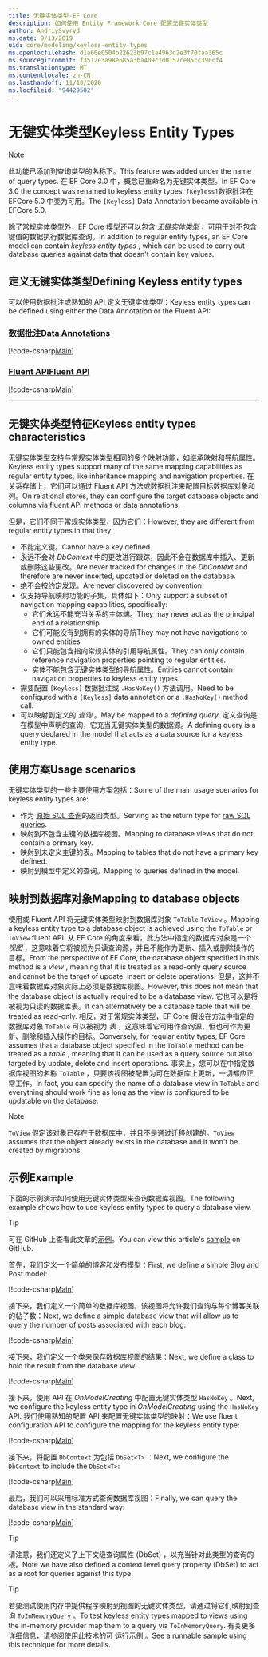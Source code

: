 ```yaml
---
title: 无键实体类型-EF Core
description: 如何使用 Entity Framework Core 配置无键实体类型
author: AndriySvyryd
ms.date: 9/13/2019
uid: core/modeling/keyless-entity-types
ms.openlocfilehash: d1a60e0504b22623b97c1a4963d2e3f70faa365c
ms.sourcegitcommit: f3512e3a98e685a3ba409c1d0157ce85cc390cf4
ms.translationtype: MT
ms.contentlocale: zh-CN
ms.lasthandoff: 11/10/2020
ms.locfileid: "94429502"
---
```

# <a name="keyless-entity-types"></a><span data-ttu-id="dfec9-103">无键实体类型</span><span class="sxs-lookup"><span data-stu-id="dfec9-103">Keyless Entity Types</span></span>

> [!NOTE]
> <span data-ttu-id="dfec9-104">此功能已添加到查询类型的名称下。</span><span class="sxs-lookup"><span data-stu-id="dfec9-104">This feature was added under the name of query types.</span></span> <span data-ttu-id="dfec9-105">在 EF Core 3.0 中，概念已重命名为无键实体类型。</span><span class="sxs-lookup"><span data-stu-id="dfec9-105">In EF Core 3.0 the concept was renamed to keyless entity types.</span></span> <span data-ttu-id="dfec9-106">`[Keyless]`数据批注在 EFCore 5.0 中变为可用。</span><span class="sxs-lookup"><span data-stu-id="dfec9-106">The `[Keyless]` Data Annotation became available in EFCore 5.0.</span></span>

<span data-ttu-id="dfec9-107">除了常规实体类型外，EF Core 模型还可以包含 _无键实体类型_ ，可用于对不包含键值的数据执行数据库查询。</span><span class="sxs-lookup"><span data-stu-id="dfec9-107">In addition to regular entity types, an EF Core model can contain _keyless entity types_ , which can be used to carry out database queries against data that doesn't contain key values.</span></span>

## <a name="defining-keyless-entity-types"></a><span data-ttu-id="dfec9-108">定义无键实体类型</span><span class="sxs-lookup"><span data-stu-id="dfec9-108">Defining Keyless entity types</span></span>

<span data-ttu-id="dfec9-109">可以使用数据批注或熟知的 API 定义无键实体类型：</span><span class="sxs-lookup"><span data-stu-id="dfec9-109">Keyless entity types can be defined using either the Data Annotation or the Fluent API:</span></span>

### <a name="data-annotations"></a>[<span data-ttu-id="dfec9-110">数据批注</span><span class="sxs-lookup"><span data-stu-id="dfec9-110">Data Annotations</span></span>](#tab/data-annotations)

[!code-csharp[Main](../../../samples/core/Modeling/DataAnnotations/Keyless.cs?Name=Keyless&highlight=1)]

### <a name="fluent-api"></a>[<span data-ttu-id="dfec9-111">Fluent API</span><span class="sxs-lookup"><span data-stu-id="dfec9-111">Fluent API</span></span>](#tab/fluent-api)

[!code-csharp[Main](../../../samples/core/Modeling/FluentAPI/Keyless.cs?Name=Keyless&highlight=4)]

***

## <a name="keyless-entity-types-characteristics"></a><span data-ttu-id="dfec9-112">无键实体类型特征</span><span class="sxs-lookup"><span data-stu-id="dfec9-112">Keyless entity types characteristics</span></span>

<span data-ttu-id="dfec9-113">无键实体类型支持与常规实体类型相同的多个映射功能，如继承映射和导航属性。</span><span class="sxs-lookup"><span data-stu-id="dfec9-113">Keyless entity types support many of the same mapping capabilities as regular entity types, like inheritance mapping and navigation properties.</span></span> <span data-ttu-id="dfec9-114">在关系存储上，它们可以通过 Fluent API 方法或数据批注来配置目标数据库对象和列。</span><span class="sxs-lookup"><span data-stu-id="dfec9-114">On relational stores, they can configure the target database objects and columns via fluent API methods or data annotations.</span></span>

<span data-ttu-id="dfec9-115">但是，它们不同于常规实体类型，因为它们：</span><span class="sxs-lookup"><span data-stu-id="dfec9-115">However, they are different from regular entity types in that they:</span></span>

- <span data-ttu-id="dfec9-116">不能定义键。</span><span class="sxs-lookup"><span data-stu-id="dfec9-116">Cannot have a key defined.</span></span>
- <span data-ttu-id="dfec9-117">永远不会对 _DbContext_ 中的更改进行跟踪，因此不会在数据库中插入、更新或删除这些更改。</span><span class="sxs-lookup"><span data-stu-id="dfec9-117">Are never tracked for changes in the _DbContext_ and therefore are never inserted, updated or deleted on the database.</span></span>
- <span data-ttu-id="dfec9-118">绝不会按约定发现。</span><span class="sxs-lookup"><span data-stu-id="dfec9-118">Are never discovered by convention.</span></span>
- <span data-ttu-id="dfec9-119">仅支持导航映射功能的子集，具体如下：</span><span class="sxs-lookup"><span data-stu-id="dfec9-119">Only support a subset of navigation mapping capabilities, specifically:</span></span>
  - <span data-ttu-id="dfec9-120">它们永远不能充当关系的主体端。</span><span class="sxs-lookup"><span data-stu-id="dfec9-120">They may never act as the principal end of a relationship.</span></span>
  - <span data-ttu-id="dfec9-121">它们可能没有到拥有的实体的导航</span><span class="sxs-lookup"><span data-stu-id="dfec9-121">They may not have navigations to owned entities</span></span>
  - <span data-ttu-id="dfec9-122">它们只能包含指向常规实体的引用导航属性。</span><span class="sxs-lookup"><span data-stu-id="dfec9-122">They can only contain reference navigation properties pointing to regular entities.</span></span>
  - <span data-ttu-id="dfec9-123">实体不能包含无键实体类型的导航属性。</span><span class="sxs-lookup"><span data-stu-id="dfec9-123">Entities cannot contain navigation properties to keyless entity types.</span></span>
- <span data-ttu-id="dfec9-124">需要配置 `[Keyless]` 数据批注或 `.HasNoKey()` 方法调用。</span><span class="sxs-lookup"><span data-stu-id="dfec9-124">Need to be configured with a `[Keyless]` data annotation or a `.HasNoKey()` method call.</span></span>
- <span data-ttu-id="dfec9-125">可以映射到定义的 _查询_ 。</span><span class="sxs-lookup"><span data-stu-id="dfec9-125">May be mapped to a _defining query_.</span></span> <span data-ttu-id="dfec9-126">定义查询是在模型中声明的查询，它充当无键实体类型的数据源。</span><span class="sxs-lookup"><span data-stu-id="dfec9-126">A defining query is a query declared in the model that acts as a data source for a keyless entity type.</span></span>

## <a name="usage-scenarios"></a><span data-ttu-id="dfec9-127">使用方案</span><span class="sxs-lookup"><span data-stu-id="dfec9-127">Usage scenarios</span></span>

<span data-ttu-id="dfec9-128">无键实体类型的一些主要使用方案包括：</span><span class="sxs-lookup"><span data-stu-id="dfec9-128">Some of the main usage scenarios for keyless entity types are:</span></span>

- <span data-ttu-id="dfec9-129">作为 [原始 SQL 查询](xref:core/querying/raw-sql)的返回类型。</span><span class="sxs-lookup"><span data-stu-id="dfec9-129">Serving as the return type for [raw SQL queries](xref:core/querying/raw-sql).</span></span>
- <span data-ttu-id="dfec9-130">映射到不包含主键的数据库视图。</span><span class="sxs-lookup"><span data-stu-id="dfec9-130">Mapping to database views that do not contain a primary key.</span></span>
- <span data-ttu-id="dfec9-131">映射到未定义主键的表。</span><span class="sxs-lookup"><span data-stu-id="dfec9-131">Mapping to tables that do not have a primary key defined.</span></span>
- <span data-ttu-id="dfec9-132">映射到模型中定义的查询。</span><span class="sxs-lookup"><span data-stu-id="dfec9-132">Mapping to queries defined in the model.</span></span>

## <a name="mapping-to-database-objects"></a><span data-ttu-id="dfec9-133">映射到数据库对象</span><span class="sxs-lookup"><span data-stu-id="dfec9-133">Mapping to database objects</span></span>

<span data-ttu-id="dfec9-134">使用或 Fluent API 将无键实体类型映射到数据库对象 `ToTable` `ToView` 。</span><span class="sxs-lookup"><span data-stu-id="dfec9-134">Mapping a keyless entity type to a database object is achieved using the `ToTable` or `ToView` fluent API.</span></span> <span data-ttu-id="dfec9-135">从 EF Core 的角度来看，此方法中指定的数据库对象是一个 _视图_ ，这意味着它将被视为只读查询源，并且不能作为更新、插入或删除操作的目标。</span><span class="sxs-lookup"><span data-stu-id="dfec9-135">From the perspective of EF Core, the database object specified in this method is a _view_ , meaning that it is treated as a read-only query source and cannot be the target of update, insert or delete operations.</span></span> <span data-ttu-id="dfec9-136">但是，这并不意味着数据库对象实际上必须是数据库视图。</span><span class="sxs-lookup"><span data-stu-id="dfec9-136">However, this does not mean that the database object is actually required to be a database view.</span></span> <span data-ttu-id="dfec9-137">它也可以是将被视为只读的数据库表。</span><span class="sxs-lookup"><span data-stu-id="dfec9-137">It can alternatively be a database table that will be treated as read-only.</span></span> <span data-ttu-id="dfec9-138">相反，对于常规实体类型，EF Core 假设在方法中指定的数据库对象 `ToTable` 可以被视为 _表_ ，这意味着它可用作查询源，但也可作为更新、删除和插入操作的目标。</span><span class="sxs-lookup"><span data-stu-id="dfec9-138">Conversely, for regular entity types, EF Core assumes that a database object specified in the `ToTable` method can be treated as a _table_ , meaning that it can be used as a query source but also targeted by update, delete and insert operations.</span></span> <span data-ttu-id="dfec9-139">事实上，您可以在中指定数据库视图的名称 `ToTable` ，只要该视图被配置为可在数据库上更新，一切都应正常工作。</span><span class="sxs-lookup"><span data-stu-id="dfec9-139">In fact, you can specify the name of a database view in `ToTable` and everything should work fine as long as the view is configured to be updatable on the database.</span></span>

> [!NOTE]
> <span data-ttu-id="dfec9-140">`ToView` 假定该对象已存在于数据库中，并且不是通过迁移创建的。</span><span class="sxs-lookup"><span data-stu-id="dfec9-140">`ToView` assumes that the object already exists in the database and it won't be created by migrations.</span></span>

## <a name="example"></a><span data-ttu-id="dfec9-141">示例</span><span class="sxs-lookup"><span data-stu-id="dfec9-141">Example</span></span>

<span data-ttu-id="dfec9-142">下面的示例演示如何使用无键实体类型来查询数据库视图。</span><span class="sxs-lookup"><span data-stu-id="dfec9-142">The following example shows how to use keyless entity types to query a database view.</span></span>

> [!TIP]
> <span data-ttu-id="dfec9-143">可在 GitHub 上查看此文章的[示例](https://github.com/dotnet/EntityFramework.Docs/tree/master/samples/core/KeylessEntityTypes)。</span><span class="sxs-lookup"><span data-stu-id="dfec9-143">You can view this article's [sample](https://github.com/dotnet/EntityFramework.Docs/tree/master/samples/core/KeylessEntityTypes) on GitHub.</span></span>

<span data-ttu-id="dfec9-144">首先，我们定义一个简单的博客和发布模型：</span><span class="sxs-lookup"><span data-stu-id="dfec9-144">First, we define a simple Blog and Post model:</span></span>

[!code-csharp[Main](../../../samples/core/KeylessEntityTypes/Program.cs#Entities)]

<span data-ttu-id="dfec9-145">接下来，我们定义一个简单的数据库视图，该视图将允许我们查询与每个博客关联的帖子数：</span><span class="sxs-lookup"><span data-stu-id="dfec9-145">Next, we define a simple database view that will allow us to query the number of posts associated with each blog:</span></span>

[!code-csharp[Main](../../../samples/core/KeylessEntityTypes/Program.cs#View)]

<span data-ttu-id="dfec9-146">接下来，我们定义一个类来保存数据库视图的结果：</span><span class="sxs-lookup"><span data-stu-id="dfec9-146">Next, we define a class to hold the result from the database view:</span></span>

[!code-csharp[Main](../../../samples/core/KeylessEntityTypes/Program.cs#KeylessEntityType)]

<span data-ttu-id="dfec9-147">接下来，使用 API 在 _OnModelCreating_ 中配置无键实体类型 `HasNoKey` 。</span><span class="sxs-lookup"><span data-stu-id="dfec9-147">Next, we configure the keyless entity type in _OnModelCreating_ using the `HasNoKey` API.</span></span>
<span data-ttu-id="dfec9-148">我们使用熟知的配置 API 来配置无键实体类型的映射：</span><span class="sxs-lookup"><span data-stu-id="dfec9-148">We use fluent configuration API to configure the mapping for the keyless entity type:</span></span>

[!code-csharp[Main](../../../samples/core/KeylessEntityTypes/Program.cs#Configuration)]

<span data-ttu-id="dfec9-149">接下来，将配置 `DbContext` 为包括 `DbSet<T>` ：</span><span class="sxs-lookup"><span data-stu-id="dfec9-149">Next, we configure the `DbContext` to include the `DbSet<T>`:</span></span>

[!code-csharp[Main](../../../samples/core/KeylessEntityTypes/Program.cs#DbSet)]

<span data-ttu-id="dfec9-150">最后，我们可以采用标准方式查询数据库视图：</span><span class="sxs-lookup"><span data-stu-id="dfec9-150">Finally, we can query the database view in the standard way:</span></span>

[!code-csharp[Main](../../../samples/core/KeylessEntityTypes/Program.cs#Query)]

> [!TIP]
> <span data-ttu-id="dfec9-151">请注意，我们还定义了上下文级查询属性 (DbSet) ，以充当针对此类型的查询的根。</span><span class="sxs-lookup"><span data-stu-id="dfec9-151">Note we have also defined a context level query property (DbSet) to act as a root for queries against this type.</span></span>

> [!TIP]
> <span data-ttu-id="dfec9-152">若要测试使用内存中提供程序映射到视图的无键实体类型，请通过将它们映射到查询 `ToInMemoryQuery` 。</span><span class="sxs-lookup"><span data-stu-id="dfec9-152">To test keyless entity types mapped to views using the in-memory provider map them to a query via `ToInMemoryQuery`.</span></span> <span data-ttu-id="dfec9-153">有关更多详细信息，请参阅使用此技术的可 [运行示例](https://github.com/dotnet/EntityFramework.Docs/tree/master/samples/core/Miscellaneous/Testing/ItemsWebApi/) 。</span><span class="sxs-lookup"><span data-stu-id="dfec9-153">See a [runnable sample](https://github.com/dotnet/EntityFramework.Docs/tree/master/samples/core/Miscellaneous/Testing/ItemsWebApi/) using this technique for more details.</span></span>
